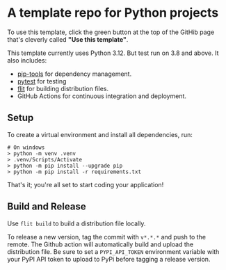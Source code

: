 # A template repo for Python projects

To use this template, click the green button at the top of the GitHib page that's cleverly called **"Use this template"**.

This template currently uses Python 3.12. But test run on 3.8 and above. It also includes:

- [pip-tools](https://pypi.org/project/pip-tools/) for dependency management.
- [pytest](https://docs.pytest.org/en/6.2.x/) for testing
- [flit](https://flit.readthedocs.io/en/latest/index.html) for building distribution files.
- GitHub Actions for continuous integration and deployment.

## Setup

To create a virtual environment and install all dependencies, run:

```shell
# On windows
> python -m venv .venv
> .venv/Scripts/Activate
> python -m pip install --upgrade pip
> python -m pip install -r requirements.txt 
```

That's it; you're all set to start coding your application!

## Build and Release

Use `flit build` to build a distribution file locally.

To release a new version, tag the commit with `v*.*.*` and push to the remote. The Github action will automatically build and upload the distribution file. Be sure to set a `PYPI_API_TOKEN` environment variable with your PyPI API token to upload to PyPi before tagging a release version.
